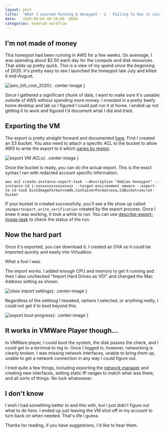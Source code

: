 ```yaml
---
layout: post
title:  "What I Learned Running A Honeypot - 2 - Failing to Run it Locally"
date:   2020-09-04 00:20:00 -0600
categories: homelab workflow
---
```


## I'm not made of money

This honeypot had been running in AWS for a few weeks. On avereage, I was spending about $2.50 each day for the compute and disk resources. That adds up pretty quick. This is a view of my spend since the beginning of 2020. It's pretty easy to see I launched the honeypot late July and killed it mid-August.

![aws_bill_cost_2020]({{site.url}}/images/aws_bill_cost_2020.png){: .center-image }

Since I gathered a significant chunk of data, I want to make sure it's useable outside of AWS without spending more money. I invested in a pretty beefy home desktop and lab so I figured I could just run it at home. I ended up not getting it to work and figured I'd document what I did and tried. 

## Exporting the VM

The export is pretty straight forward and documented [here](https://docs.aws.amazon.com/vm-import/latest/userguide/vmexport.html). First I created an S3 bucket. You also need to attach a specific ACL to the bucket to allow AWS to write the export to it which [varies by region](https://docs.aws.amazon.com/vm-import/latest/userguide/vmexport.html#vmexport-prerequisites).

![export VM ACLs]({{site.url}}/images/export_acl.png){: .center-image }

Once the bucket is ready, you can do the actual export. This is the exact syntax I ran with redacted account specific information.

~~~
aws ec2 create-instance-export-task --description "debian honeypot" --instance-id i-xxxxxxxxxxxxxxxxx --target-environment vmware --export-to-s3-task DiskImageFormat=vmdk,ContainerFormat=ova,S3Bucket=secret-bucket
~~~

If your bucket is created successfully, you'll see a file show up called `vmimportexport_write_verification` created by the export process. Once I knew it was working, it took a while to run. You can use [describe-export-image-task](https://docs.aws.amazon.com/cli/latest/reference/ec2/describe-export-image-tasks.html) to check the status of the run. 


## Now the hard part

Once it's exported, you can download it. I created an OVA so it could be imported quickly and easily into Virtualbox. 

What a fool I was. 

The import works. I added enough CPU and memory to get it running and then I also unchecked "Import Hard Drives as VDI" and changed the Mac Address setting as shown. 

![vbox import settings]({{site.url}}/images/vbox_import_settings.png){: .center-image }

Regardless of the settinsg I tweaked, options I selected, or anything really, I could not get it to boot beyond this. 

![export boot progress]({{site.url}}/images/export_boot_progress.png){: .center-image }

## It works in VMWare Player though... 

In VMWare player, I could boot the system, the disk passes the check, and I could get to a terminal to log in. Once I logged in, however, networking is clearly broken. I was missing network interfaces, unable to bring them up, unable to get a network connection in any way I could figure out. 

I tried quite a few things, including exporting the [network manager](https://www.eightforums.com/threads/how-to-add-the-virtual-network-editor-to-vmware-player.5137/) and creating new interfaces, setting static IP ranges to match what was there, and all sorts of things. No luck whatsoever. 


## I don't know

I wish I had something better to end this with, but I just didn't figure out what to do here. I ended up just leaving the VM shut off in my account to turn back on when needed. That's life I guess. 

Thanks for reading, if you have suggestions, I'd like to hear them. 